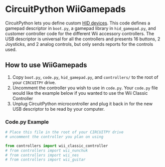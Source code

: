 # CircuitPython WiiGamepads

CircuitPython lets you define custom [HID devices](https://learn.adafruit.com/customizing-usb-devices-in-circuitpython/hid-devices#custom-hid-devices-3096614-9). This code defines a gamepad descriptor in `boot.py`, a gamepad library in `hid_gamepad.py`, and customer controller code for the different Wii accessory controllers. The USB descriptor is universal for all the controllers and presents 16 buttons, 2 Joysticks, and 2 analog controls, but only sends reports for the controls used.

## How to use WiiGamepads

1. Copy `boot.py`, `code.py`, `hid_gamepad.py`, and `controllers/` to the root of your `CIRCUITPY` drive.
2. Uncomment the controller you wish to use in `code.py`. Your `code.py` file would like the example below if you wanted to use the Wii Classic Controller
3. Unplug CircuitPython microcontroller and plug it back in for the new USB descriptor to be read by your computer.

### Code.py Example
```python
# Place this file in the root of your CIRCUITPY drive
# uncomment the controller you plan on using

from controllers import wii_classic_controller
# from controllers import wii_nunchuk
# from controllers import wii_nes
# from controllers import wii_guitar
```
